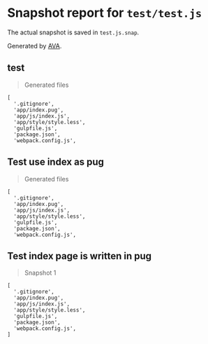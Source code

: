 # Snapshot report for `test/test.js`

The actual snapshot is saved in `test.js.snap`.

Generated by [AVA](https://ava.li).

## test

> Generated files

    [
      '.gitignore',
      'app/index.pug',
      'app/js/index.js',
      'app/style/style.less',
      'gulpfile.js',
      'package.json',
      'webpack.config.js',
    

## Test use index as pug

> Generated files

    [
      '.gitignore',
      'app/index.pug',
      'app/js/index.js',
      'app/style/style.less',
      'gulpfile.js',
      'package.json',
      'webpack.config.js',
    

## Test index page is written in pug

> Snapshot 1

    [
      '.gitignore',
      'app/index.pug',
      'app/js/index.js',
      'app/style/style.less',
      'gulpfile.js',
      'package.json',
      'webpack.config.js',
    ]